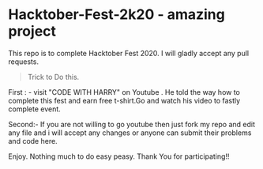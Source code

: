 # Hacktober-Fest-2k20 - amazing project
This repo is to complete Hacktober Fest 2020. I will gladly accept any pull requests.

> Trick to Do this.

First : - 
visit "CODE WITH HARRY" on Youtube . He told the way how to complete this fest and earn free t-shirt.Go and watch his video to fastly complete event.

Second:-
If you are not willing to go youtube then just fork my repo and edit any file and i will accept any changes or anyone can submit their problems and code here.

Enjoy.
Nothing much to do easy peasy.
   Thank You for participating!!
